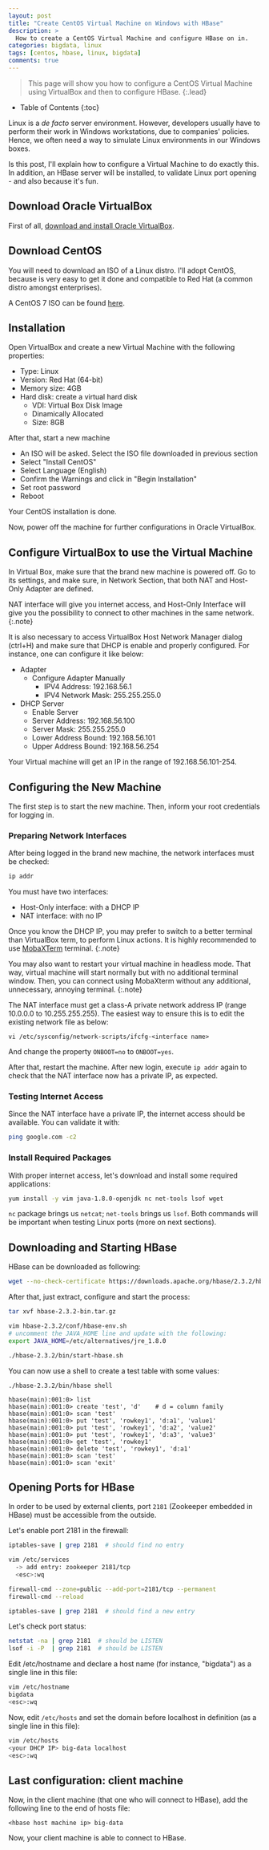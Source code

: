 ```yaml
---
layout: post
title: "Create CentOS Virtual Machine on Windows with HBase"
description: >
  How to create a CentOS Virtual Machine and configure HBase on in.
categories: bigdata, linux
tags: [centos, hbase, linux, bigdata]
comments: true
---
```

> This page will show you how to configure a CentOS Virtual Machine using
VirtualBox and then to configure HBase.
{:.lead}

- Table of Contents
{:toc}

Linux is a _de facto_ server environment. However, developers usually have
to perform their work in Windows workstations, due to companies' policies.
Hence, we often need a way to simulate Linux environments in our Windows
boxes.

Is this post, I'll explain how to configure a Virtual Machine to do exactly
this. In addition, an HBase server will be installed, to validate Linux port
opening - and also because it's fun.

## Download Oracle VirtualBox

First of all, [download and install Oracle VirtualBox](https://www.oracle.com/virtualization/technologies/vm/downloads/virtualbox-downloads.html).

## Download CentOS

You will need to download an ISO of a Linux distro. I'll adopt CentOS,
because is very easy to get it done and compatible to Red Hat (a common
distro amongst enterprises).

A CentOS 7 ISO can be found [here](http://ftp.unicamp.br/pub/centos/7.8.2003/isos/x86_64/CentOS-7-x86_64-DVD-2003.iso).

## Installation

Open VirtualBox and create a new Virtual Machine with the following properties:
- Type: Linux
- Version: Red Hat (64-bit)
- Memory size: 4GB
- Hard disk: create a virtual hard disk
  - VDI: Virtual Box Disk Image
  - Dinamically Allocated
  - Size: 8GB

After that, start a new machine
- An ISO will be asked. Select the ISO file downloaded in previous section
- Select "Install CentOS"
- Select Language (English)
- Confirm the Warnings and click in "Begin Installation"
- Set root password
- Reboot

Your CentOS installation is done.

Now, power off the machine for further configurations in Oracle VirtualBox.


## Configure VirtualBox to use the Virtual Machine

In Virtual Box, make sure that the brand new machine is powered off.
Go to its settings, and make sure, in Network Section, that both NAT and
Host-Only Adapter are defined.

NAT interface will give you internet access,
and Host-Only Interface will give you the possibility to connect to other
machines in the same network.
{:.note}

It is also necessary to access VirtualBox Host Network Manager dialog (ctrl+H)
and make sure that DHCP is enable and properly configured. For instance, one
can configure it like below:

- Adapter
  - Configure Adapter Manually
    - IPV4 Address: 192.168.56.1
    - IPV4 Network Mask: 255.255.255.0
- DHCP Server
  - Enable Server
  - Server Address: 192.168.56.100
  - Server Mask: 255.255.255.0
  - Lower Address Bound: 192.168.56.101
  - Upper Address Bound: 192.168.56.254

Your Virtual machine will get an IP in the range of 192.168.56.101-254.

## Configuring the New Machine

The first step is to start the new machine. Then, inform your root credentials
for logging in.

### Preparing Network Interfaces

After being logged in the brand new machine, the network interfaces must be
checked:

```bash
ip addr
```

You must have two interfaces:
- Host-Only interface: with a DHCP IP
- NAT interface: with no IP

Once you know the DHCP IP, you may prefer to switch to a better terminal than
VirtualBox term, to perform Linux actions. It is highly recommended to use
[MobaXTerm](https://mobaxterm.mobatek.net/download.html) terminal.
{:.note}

You may also want to restart your virtual machine in headless mode. That way,
virtual machine will start normally but with no additional terminal window.
Then, you can connect using MobaXterm without any additional, unnecessary,
annoying terminal.
{:.note}

The NAT interface must get a class-A private network address IP (range
10.0.0.0 to 10.255.255.255). The easiest way to ensure this is to edit the
existing network file as below:
```
vi /etc/sysconfig/network-scripts/ifcfg-<interface name>
```

And change the property `ONBOOT=no` to `ONBOOT=yes`.

After that, restart the machine. After new login, execute `ip addr` again to
check that the NAT interface now has a private IP, as expected.

### Testing Internet Access

Since the NAT interface have a private IP, the internet access should be
available. You can validate it with:

```bash
ping google.com -c2
```

### Install Required Packages

With proper internet access, let's download and install some required
applications:

```bash
yum install -y vim java-1.8.0-openjdk nc net-tools lsof wget
```

`nc` package brings us `netcat`; `net-tools` brings us `lsof`. Both commands
will be important when testing Linux ports (more on next sections).

## Downloading and Starting HBase

HBase can be downloaded as following:

```bash
wget --no-check-certificate https://downloads.apache.org/hbase/2.3.2/hbase-2.3.2-bin.tar.gz
```

After that, just extract, configure and start the process:
```bash
tar xvf hbase-2.3.2-bin.tar.gz
```
```bash
vim hbase-2.3.2/conf/hbase-env.sh
# uncomment the JAVA_HOME line and update with the following:
export JAVA_HOME=/etc/alternatives/jre_1.8.0
```
```bash
./hbase-2.3.2/bin/start-hbase.sh
```
You can now use a shell to create a test table with some values:

```shell
./hbase-2.3.2/bin/hbase shell

hbase(main):001:0> list
hbase(main):001:0> create 'test', 'd'    # d = column family
hbase(main):001:0> scan 'test'
hbase(main):001:0> put 'test', 'rowkey1', 'd:a1', 'value1'
hbase(main):001:0> put 'test', 'rowkey1', 'd:a2', 'value2'
hbase(main):001:0> put 'test', 'rowkey1', 'd:a3', 'value3'
hbase(main):001:0> get 'test', 'rowkey1'
hbase(main):001:0> delete 'test', 'rowkey1', 'd:a1'
hbase(main):001:0> scan 'test'
hbase(main):001:0> scan 'exit'
```

## Opening Ports for HBase

In order to be used by external clients, port `2181` (Zookeeper embedded in
  HBase) must be accessible from the outside.

Let's enable port 2181 in the firewall:

```bash
iptables-save | grep 2181  # should find no entry

vim /etc/services
  -> add entry: zookeeper 2181/tcp
  <esc>:wq

firewall-cmd --zone=public --add-port=2181/tcp --permanent
firewall-cmd --reload

iptables-save | grep 2181  # should find a new entry
```

Let's check port status:

```bash
netstat -na | grep 2181  # should be LISTEN
lsof -i -P  | grep 2181  # should be LISTEN
```

Edit /etc/hostname and declare a host name (for instance, "bigdata")
as a single line in this file:

```bash
vim /etc/hostname
bigdata
<esc>:wq
```

Now, edit `/etc/hosts` and set the domain before localhost in definition
(as a single line in this file):

```bash
vim /etc/hosts
<your DHCP IP> big-data localhost
<esc>:wq
```

## Last configuration: client machine

Now, in the client machine (that one who will connect to HBase), add the
following line to the end of hosts file:

```property
<hbase host machine ip> big-data
```

Now, your client machine is able to connect to HBase.
